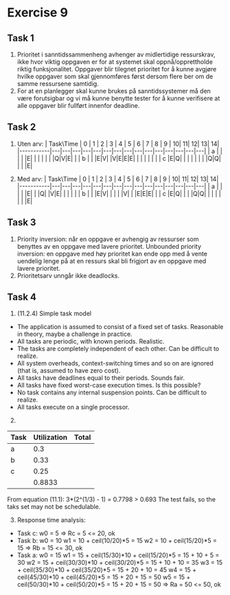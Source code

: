 # Exercise 9
## Task 1
1. Prioritet i sanntidssammenheng avhenger av midlertidige ressurskrav, ikke hvor viktig oppgaven er for at systemet skal oppnå/opprettholde riktig funksjonalitet. Oppgaver blir tilegnet prioritet for å kunne avgjøre hvilke oppgaver som skal gjennomføres først dersom flere ber om de samme ressursene samtidig. 
2. For at en planlegger skal kunne brukes på sanntidssystemer må den være forutsigbar og vi må kunne benytte tester for å kunne verifisere at alle oppgaver blir fullført innenfor deadline. 

## Task 2
1. Uten arv:
| Task\Time | 0 | 1 | 2 | 3 | 4 | 5 | 6 | 7 | 8 | 9 | 10| 11| 12| 13| 14|
|-----------|---|---|---|---|---|---|---|---|---|---|---|---|---|---|---| 
| a | | | | |E| | | | | | |Q|V|E| | 
| b | | |E|V| |V|E|E|E| | | | | | | 
| c |E|Q| | | | | | | |Q|Q| | | |E|

2. Med arv:
| Task\Time | 0 | 1 | 2 | 3 | 4 | 5 | 6 | 7 | 8 | 9 | 10| 11| 12| 13| 14|
|-----------|---|---|---|---|---|---|---|---|---|---|---|---|---|---|---| 
| a | | | | |E| | |Q| |V|E| | | | | 
| b | | |E|V| | | | |V| | |E|E|E| | 
| c |E|Q| | | |Q|Q| | | | | | | |E|

## Task 3
1. Priority inversion: når en oppgave er avhengig av ressurser som benyttes av en oppgave med lavere prioritet. 
Unbounded priority inversion: en oppgave med høy prioritet kan ende opp med å vente uendelig lenge på at en ressurs skal bli frigjort av en oppgave med lavere prioritet.
2. Prioritetsarv unngår ikke deadlocks.

## Task 4
1. (11.2.4) Simple task model
* The application is assumed to consist of a fixed set of tasks. Reasonable in theory, maybe a challenge in practice. 
* All tasks are periodic, with known periods. Realistic. 
* The tasks are completely independent of each other. Can be difficult to realize. 
* All system overheads, context-switching times and so on are ignored (that is, assumed to have zero cost). 
* All tasks have deadlines equal to their periods. Sounds fair. 
* All tasks have fixed worst-case execution times. Is this possible?
* No task contains any internal suspension points. Can be difficult to realize.
* All tasks execute on a single processor. 

2. 
|Task | Utilization | Total |
|-----|-------------|-------|
| a | 0.3   |
| b | 0.33  |
| c | 0.25  |
|   | 0.8833|

From equation (11.1): 3*(2^(1/3) - 1) = 0.7798 > 0.693 
The test fails, so the taks set may not be schedulable. 

3. Response time analysis: 
* Task c:
w0 = 5 => Rc = 5 <= 20, ok
* Task b:
w0 = 10
w1 = 10 + ceil(10/20)*5 = 15
w2 = 10 + ceil(15/20)*5 = 15
=> Rb = 15 <= 30, ok
* Task a:
w0 = 15
w1 = 15 + ceil(15/30)*10 + ceil(15/20)*5 = 15 + 10 + 5 = 30
w2 = 15 + ceil(30/30)*10 + ceil(30/20)*5 = 15 + 10 + 10 = 35
w3 = 15 + ceil(35/30)*10 + ceil(35/20)*5 = 15 + 20 + 10 = 45
w4 = 15 + ceil(45/30)*10 + ceil(45/20)*5 = 15 + 20 + 15 = 50
w5 = 15 + ceil(50/30)*10 + ceil(50/20)*5 = 15 + 20 + 15 = 50
=> Ra = 50 <= 50, ok






